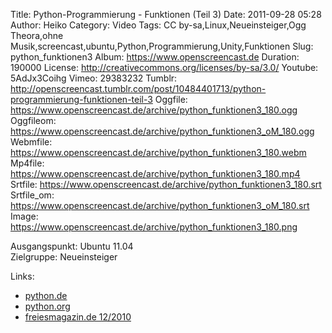 Title: Python-Programmierung - Funktionen (Teil 3)
Date: 2011-09-28 05:28
Author: Heiko
Category: Video
Tags: CC by-sa,Linux,Neueinsteiger,Ogg Theora,ohne Musik,screencast,ubuntu,Python,Programmierung,Unity,Funktionen
Slug: python_funktionen3
Album: https://www.openscreencast.de
Duration: 190000
License: http://creativecommons.org/licenses/by-sa/3.0/
Youtube: 5AdJx3Coihg
Vimeo: 29383232
Tumblr: http://openscreencast.tumblr.com/post/10484401713/python-programmierung-funktionen-teil-3
Oggfile: https://www.openscreencast.de/archive/python_funktionen3_180.ogg
Oggfileom: https://www.openscreencast.de/archive/python_funktionen3_oM_180.ogg
Webmfile: https://www.openscreencast.de/archive/python_funktionen3_180.webm
Mp4file: https://www.openscreencast.de/archive/python_funktionen3_180.mp4
Srtfile: https://www.openscreencast.de/archive/python_funktionen3_180.srt
Srtfile_om: https://www.openscreencast.de/archive/python_funktionen3_oM_180.srt
Image: https://www.openscreencast.de/archive/python_funktionen3_180.png

Ausgangspunkt: Ubuntu 11.04  
Zielgruppe: Neueinsteiger  

Links:

  * [python.de](http://www.python.de "Link zu Python.de" )
  * [python.org](http://www.python.org "Link zu Python.org" )
  * [freiesmagazin.de 12/2010](http://www.freiesmagazin.de/freiesMagazin-2010-12 "Link zu freiesmagazin.de" )

